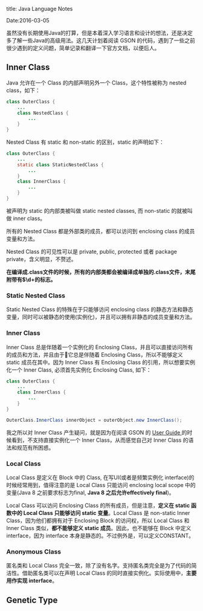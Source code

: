 title: Java Language Notes

Date:2016-03-05



虽然没有长期使用Java的打算，但是本着深入学习语言和设计的想法，还是决定多了解一些Java的高级用法。这几天计划着阅读 GSON 的代码，遇到了一些之前很少遇到的定义问题，简单记录和翻译一下官方文档，以便后人。

## Inner Class

Java 允许在一个 Class 的内部声明另外一个 Class，这个特性被称为 nested class，如下：

```java
class OuterClass {
    ...
    class NestedClass {
        ...
    }
}
```

Nested Class 有 static 和 non-static 的区别，static 的声明如下：

```java
class OuterClass {
    ...
    static class StaticNestedClass {
        ...
    }
    class InnerClass {
        ...
    }
}
```

被声明为 static 的内部类被叫做 static nested classes, 而 non-static 的就被叫做 inner class。

所有的 Nested Class 都是外部类的成员，都可以访问到 enclosing class 的成员变量和方法。

Nested Class 的可见性可以是 private, public, protected 或者 package private，含义明显，不赘述。

**在编译成.class文件的时候，所有的内部类都会被编译成单独的.class文件，末尾附带有$\d+的标志。**

### Static Nested Class

Static Nested Class 的特殊在于只能够访问 enclosing class 的静态方法和静态变量，同时可以被静态的使用(实例化)，并且可以拥有非静态的成员变量和方法。

### Inner Class

Inner Class 总是伴随着一个实例化的 Enclosing Class，并且可以直接访问所有的成员和方法，并且由于它总是伴随着 Enclosing Class，所以不能够定义 static 成员在其中。因为 Inner Class 有 Enclosing Class 的引用，所以想要实例化一个 Inner Class, 必须首先实例化 Enclosing Class, 如下：

```java
class OuterClass {
    ...
    class InnerClass {
        ...
    }
}

OuterClass.InnerClass innerObject = outerObject.new InnerClass();
```

我之所以对 Inner Class 产生疑问，就是因为在阅读 GSON 的 [User Guide ](https://github.com/google/gson/blob/master/UserGuide.md#TOC-Overview) 的时候看到，不支持直接实例化一个 Inner Class，从而感觉自己对 Inner Class 的语法和规范有所困惑。

### Local Class

Local Class 是定义在 Block 中的 Class, 在写UI(或者是频繁实例化 interface)的时候经常用到，值得注意的是 Local Class 只能访问 enclosing local scope 中的变量(Java 8 之前要求标志为final, **Java 8 之后允许effectively final**)。

Local Class 可以访问 Enclosing Class 的所有成员，但是注意，**定义在 static 函数中的 Local Class 只能够访问 static 变量**。Local Class 是 non-static Inner Class，因为他们都拥有对于 Enclosing Block 的访问权，所以 Local Class 和 Inner Class 类似，**都不能够定义 static 成员**。因此，也不能够在 Block 中定义 interface，因为 interface 本身是静态的。不过例外是，可以定义CONSTANT。

### Anonymous Class

匿名类和 Local Class 完全一致，除了没有名字。支持匿名类完全是为了代码的简洁性。借助匿名类可以在声明 Local  Class 的同时直接实例化。实际使用中，**主要用作实现 interface**。

## Genetic Type

